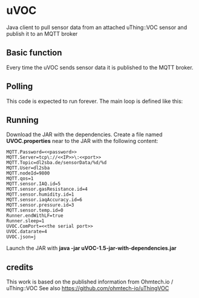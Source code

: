 # uVOC
Java client to pull sensor data from an attached uThing::VOC sensor and publish it to an MQTT broker

## Basic function
Every time the uVOC sends sensor data it is published to the MQTT broker.

## Polling
This code is expected to run forever. The main loop is defined like this:

## Running
Download the JAR with the dependencies.
Create a file named **UVOC.properties** near to the JAR with the following content:
```
MQTT.Password=<<password>>
MQTT.Server=tcp\://<<IP>>\:<<port>>
MQTT.Topic=dl2sba.de/sensorData/%d/%d
MQTT.User=dl2sba
MQTT.nodeId=9800
MQTT.qos=1
MQTT.sensor.IAQ.id=5
MQTT.sensor.gasResistance.id=4
MQTT.sensor.humidity.id=1
MQTT.sensor.iaqAccuracy.id=6
MQTT.sensor.pressure.id=3
MQTT.sensor.temp.id=0
Runner.endWithLF=true
Runner.sleep=1
UVOC.ComPort=<<the serial port>>
UVOC.datarate=4
UVOC.json=j
```

Launch the JAR with **java -jar uVOC-1.5-jar-with-dependencies.jar**

## credits
This work is based on the published information from Ohmtech.io  / uThing::VOC
See also https://github.com/ohmtech-io/uThingVOC
